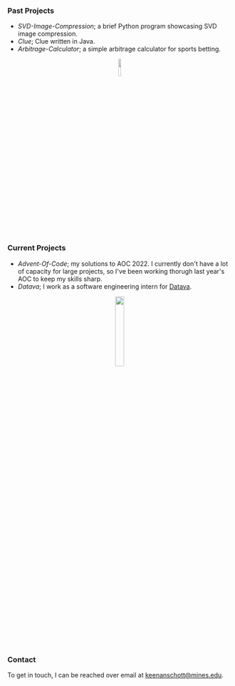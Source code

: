 ### Past Projects
- *SVD-Image-Compression*; a brief Python program showcasing SVD image compression.
- *Clue*; Clue written in Java.
- *Arbitrage-Calculator*; a simple arbitrage calculator for sports betting.
<p align="center">
  <img src="https://media.giphy.com/media/JIX9t2j0ZTN9S/giphy.gif" width="10%" height="10%" />
</p>

### Current Projects
- *Advent-Of-Code*; my solutions to AOC 2022. I currently don't have a lot of capacity for large projects, so I've been working thorugh last year's AOC to keep my skills sharp.
- *Datava*; I work as a software engineering intern for [Datava](https://datava.com/).
<p align="center">
  <img src="https://media.giphy.com/media/1rMYYnUiubloSDL2yr/giphy.gif" width="20%" height="20%" />
</p>

### Contact
To get in touch, I can be reached over email at keenanschott@mines.edu. 
